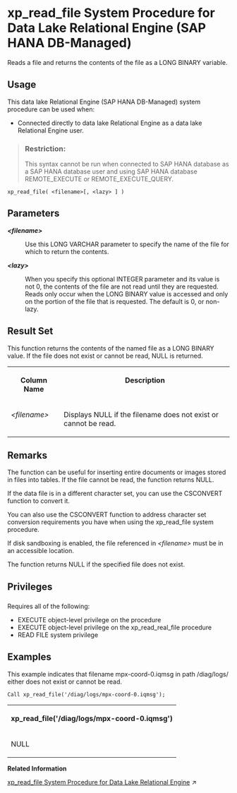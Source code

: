 <!-- loio3802bd2d3a464336b1abe16107b12e47 -->

# xp\_read\_file System Procedure for Data Lake Relational Engine \(SAP HANA DB-Managed\)

Reads a file and returns the contents of the file as a LONG BINARY variable.



<a name="loio3802bd2d3a464336b1abe16107b12e47__section_by2_t1x_fzb"/>

## Usage

This data lake Relational Engine \(SAP HANA DB-Managed\) system procedure can be used when:

-   Connected directly to data lake Relational Engine as a data lake Relational Engine user.

> ### Restriction:  
> This syntax cannot be run when connected to SAP HANA database as a SAP HANA database user and using SAP HANA database REMOTE\_EXECUTE or REMOTE\_EXECUTE\_QUERY.



```
xp_read_file( <filename>[, <lazy> ] )
```



<a name="loio3802bd2d3a464336b1abe16107b12e47__section_mtf_kp2_srb"/>

## Parameters


<dl>
<dt><b>

*<filename\>* 

</b></dt>
<dd>

Use this LONG VARCHAR parameter to specify the name of the file for which to return the contents.



</dd><dt><b>

*<lazy\>* 

</b></dt>
<dd>

When you specify this optional INTEGER parameter and its value is not 0, the contents of the file are not read until they are requested. Reads only occur when the LONG BINARY value is accessed and only on the portion of the file that is requested. The default is 0, or non-lazy.



</dd>
</dl>



<a name="loio3802bd2d3a464336b1abe16107b12e47__section_ups_kp2_srb"/>

## Result Set

This function returns the contents of the named file as a LONG BINARY value. If the file does not exist or cannot be read, NULL is returned.


<table>
<tr>
<th valign="top">

Column Name

</th>
<th valign="top">

Description

</th>
</tr>
<tr>
<td valign="top">

*<filename\>*

</td>
<td valign="top">

Displays NULL if the filename does not exist or cannot be read.

</td>
</tr>
</table>



<a name="loio3802bd2d3a464336b1abe16107b12e47__section_tp2_lp2_srb"/>

## Remarks

The function can be useful for inserting entire documents or images stored in files into tables. If the file cannot be read, the function returns NULL.

If the data file is in a different character set, you can use the CSCONVERT function to convert it.

You can also use the CSCONVERT function to address character set conversion requirements you have when using the xp\_read\_file system procedure.

If disk sandboxing is enabled, the file referenced in *<filename\>* must be in an accessible location.

The function returns NULL if the specified file does not exist.



<a name="loio3802bd2d3a464336b1abe16107b12e47__section_szs_mbb_1yb"/>

## Privileges



### 

Requires all of the following:

-   EXECUTE object-level privilege on the procedure
-   EXECUTE object-level privilege on the xp\_read\_real\_file procedure
-   READ FILE system privilege



## Examples

This example indicates that filename mpx-coord-0.iqmsg in path /diag/logs/ either does not exist or cannot be read.

```
Call xp_read_file('/diag/logs/mpx-coord-0.iqmsg');
```


<table>
<tr>
<th valign="top">

xp\_read\_file\('/diag/logs/mpx-coord-0.iqmsg'\)

</th>
</tr>
<tr>
<td valign="top">

NULL

</td>
</tr>
</table>

**Related Information**  


[xp_read_file System Procedure for Data Lake Relational Engine](https://help.sap.com/viewer/19b3964099384f178ad08f2d348232a9/2024_1_QRC/en-US/3beb56b86c5f101495dbf54443bd191d.html "Reads a file and returns the contents of the file as a LONG BINARY variable.") :arrow_upper_right:

